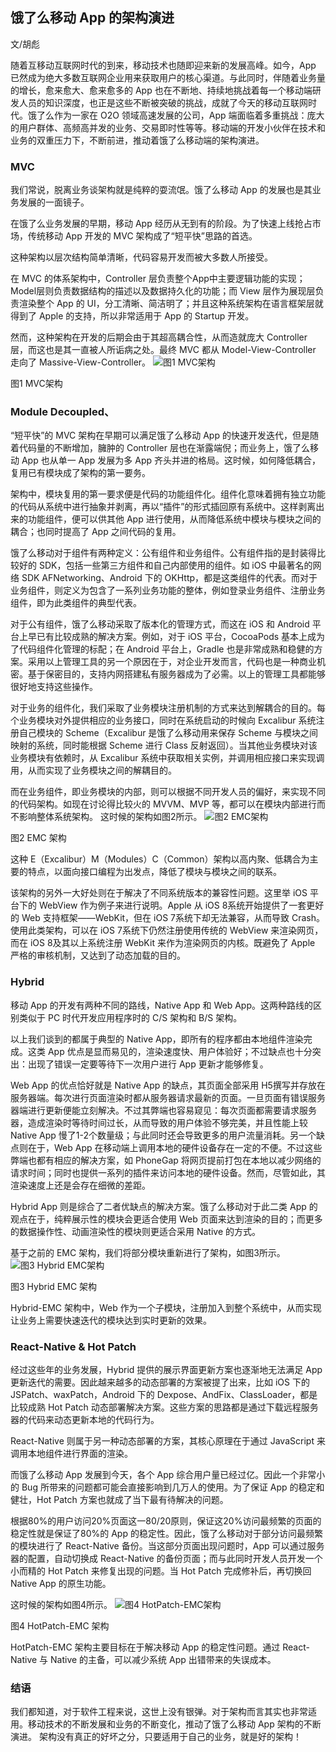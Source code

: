 ## 饿了么移动 App 的架构演进

文/胡彪

随着互移动互联网时代的到来，移动技术也随即迎来新的发展高峰。如今，App 已然成为绝大多数互联网企业用来获取用户的核心渠道。与此同时，伴随着业务量的增长，愈来愈大、愈来愈多的 App 也在不断地、持续地挑战着每一个移动端研发人员的知识深度，也正是这些不断被突破的挑战，成就了今天的移动互联网时代。饿了么作为一家在 O2O 领域高速发展的公司，App 端面临着多重挑战：庞大的用户群体、高频高并发的业务、交易即时性等等。移动端的开发小伙伴在技术和业务的双重压力下，不断前进，推动着饿了么移动端的架构演进。

### MVC

我们常说，脱离业务谈架构就是纯粹的耍流氓。饿了么移动 App 的发展也是其业务发展的一面镜子。 

在饿了么业务发展的早期，移动 App 经历从无到有的阶段。为了快速上线抢占市场，传统移动 App 开发的 MVC 架构成了“短平快”思路的首选。

这种架构以层次结构简单清晰，代码容易开发而被大多数人所接受。

在 MVC 的体系架构中，Controller 层负责整个App中主要逻辑功能的实现；Model层则负责数据结构的描述以及数据持久化的功能；而 View 层作为展现层负责渲染整个 App 的 UI，分工清晰、简洁明了；并且这种系统架构在语言框架层就得到了 Apple 的支持，所以非常适用于 App 的 Startup 开发。

然而，这种架构在开发的后期会由于其超高耦合性，从而造就庞大 Controller 层，而这也是其一直被人所诟病之处。最终 MVC 都从 Model-View-Controller 走向了 Massive-View-Controller。
<img src="http://ipad-cms.csdn.net/cms/attachment/201601/568a2543bad15.png" alt="图1  MVC架构" title="图1  MVC架构" />

图1  MVC架构

### Module Decoupled、

“短平快”的 MVC 架构在早期可以满足饿了么移动 App 的快速开发迭代，但是随着代码量的不断增加，臃肿的 Controller 层也在渐露端倪；而业务上，饿了么移动 App 也从单一 App 发展为多 App 齐头并进的格局。这时候，如何降低耦合，复用已有模块成了架构的第一要务。

架构中，模块复用的第一要求便是代码的功能组件化。组件化意味着拥有独立功能的代码从系统中进行抽象并剥离，再以“插件”的形式插回原有系统中。这样剥离出来的功能组件，便可以供其他 App 进行使用，从而降低系统中模块与模块之间的耦合；也同时提高了 App 之间代码的复用。

饿了么移动对于组件有两种定义：公有组件和业务组件。公有组件指的是封装得比较好的 SDK，包括一些第三方组件和自己内部使用的组件。如 iOS 中最著名的网络 SDK AFNetworking、Android 下的 OKHttp，都是这类组件的代表。而对于业务组件，则定义为包含了一系列业务功能的整体，例如登录业务组件、注册业务组件，即为此类组件的典型代表。

对于公有组件，饿了么移动采取了版本化的管理方式，而这在 iOS 和 Android 平台上早已有比较成熟的解决方案。例如，对于 iOS 平台，CocoaPods 基本上成为了代码组件化管理的标配；在 Android 平台上，Gradle 也是非常成熟和稳健的方案。采用以上管理工具的另一个原因在于，对企业开发而言，代码也是一种商业机密。基于保密目的，支持内网搭建私有服务器成为了必需。以上的管理工具都能够很好地支持这些操作。

对于业务的组件化，我们采取了业务模块注册机制的方式来达到解耦合的目的。每个业务模块对外提供相应的业务接口，同时在系统启动的时候向 Excalibur 系统注册自己模块的 Scheme（Excalibur 是饿了么移动用来保存 Scheme 与模块之间映射的系统，同时能根据 Scheme 进行 Class 反射返回）。当其他业务模块对该业务模块有依赖时，从 Excalibur 系统中获取相关实例，并调用相应接口来实现调用，从而实现了业务模块之间的解耦目的。

而在业务组件，即业务模块的内部，则可以根据不同开发人员的偏好，来实现不同的代码架构。如现在讨论得比较火的 MVVM、MVP 等，都可以在模块内部进行而不影响整体系统架构。
这时候的架构如图2所示。
<img src="http://ipad-cms.csdn.net/cms/attachment/201601/568a25a46488a.png" alt="图2  EMC架构" title="图2  EMC架构" />

图2  EMC 架构

这种
E（Excalibur）M（Modules）C（Common）架构以高内聚、低耦合为主要的特点，以面向接口编程为出发点，降低了模块与模块之间的联系。

该架构的另外一大好处则在于解决了不同系统版本的兼容性问题。这里举 iOS 平台下的 WebView 作为例子来进行说明。Apple 从 iOS 8系统开始提供了一套更好的 Web 支持框架——WebKit，但在 iOS 7系统下却无法兼容，从而导致 Crash。使用此类架构，可以在 iOS 7系统下仍然注册使用传统的 WebView 来渲染网页，而在 iOS 8及其以上系统注册 WebKit 来作为渲染网页的内核。既避免了 Apple 严格的审核机制，又达到了动态加载的目的。

### Hybrid

移动 App 的开发有两种不同的路线，Native App 和 Web App。这两种路线的区别类似于 PC 时代开发应用程序时的 C/S 架构和 B/S 架构。

以上我们谈到的都属于典型的 Native App，即所有的程序都由本地组件渲染完成。这类 App 优点是显而易见的，渲染速度快、用户体验好；不过缺点也十分突出：出现了错误一定要等待下一次用户进行 App 更新才能够修复。

Web App 的优点恰好就是 Native App 的缺点，其页面全部采用 H5撰写并存放在服务器端。每次进行页面渲染时都从服务器请求最新的页面。一旦页面有错误服务器端进行更新便能立刻解决。不过其弊端也容易窥见：每次页面都需要请求服务器，造成渲染时等待时间过长，从而导致的用户体验不够完美，并且性能上较 Native App 慢了1-2个数量级；与此同时还会导致更多的用户流量消耗。另一个缺点则在于，Web App 在移动端上调用本地的硬件设备存在一定的不便。不过这些弊端也都有相应的解决方案，如 PhoneGap 将网页提前打包在本地以减少网络的请求时间；同时也提供一系列的插件来访问本地的硬件设备。然而，尽管如此，其渲染速度上还是会存在细微的差距。

Hybrid App 则是综合了二者优缺点的解决方案。饿了么移动对于此二类 App 的观点在于，纯粹展示性的模块会更适合使用 Web 页面来达到渲染的目的；而更多的数据操作性、动画渲染性的模块则更适合采用 Native 的方式。

基于之前的 EMC 架构，我们将部分模块重新进行了架构，如图3所示。
<img src="http://ipad-cms.csdn.net/cms/attachment/201601/568a25ed06e54.png" alt="图3  Hybrid EMC架构" title="图3  Hybrid EMC架构" />

图3  Hybrid EMC 架构

Hybrid-EMC 架构中，Web 作为一个子模块，注册加入到整个系统中，从而实现让业务上需要快速迭代的模块达到实时更新的效果。

### React-Native & Hot Patch

经过这些年的业务发展，Hybrid 提供的展示界面更新方案也逐渐地无法满足 App 更新迭代的需要。因此越来越多的动态部署的方案被提了出来，比如 iOS 下的 JSPatch、waxPatch，Android 下的 Dexpose、AndFix、ClassLoader，都是比较成熟 Hot Patch 动态部署解决方案。这些方案的思路都是通过下载远程服务器的代码来动态更新本地的代码行为。

React-Native 则属于另一种动态部署的方案，其核心原理在于通过 JavaScript 来调用本地组件进行界面的渲染。

而饿了么移动 App 发展到今天，各个 App 综合用户量已经过亿。因此一个非常小的 Bug 所带来的问题都可能会直接影响到几万人的使用。为了保证 App 的稳定和健壮，Hot Patch 方案也就成了当下最有待解决的问题。

根据80%的用户访问20%页面这一80/20原则，保证这20%访问最频繁的页面的稳定性就是保证了80%的 App 的稳定性。因此，饿了么移动对于部分访问最频繁的模块进行了 React-Native 备份。当这部分页面出现问题时，App 可以通过服务器的配置，自动切换成 React-Native 的备份页面；而与此同时开发人员开发一个小而精的 Hot Patch 来修复出现的问题。当 Hot Patch 完成修补后，再切换回 Native App 的原生功能。

这时候的架构如图4所示。
<img src="http://ipad-cms.csdn.net/cms/attachment/201601/568a268677826.png" alt="图4 HotPatch-EMC架构" title="图4 HotPatch-EMC架构" />

图4 HotPatch-EMC 架构

HotPatch-EMC 架构主要目标在于解决移动 App 的稳定性问题。通过 React-Native 与 Native 的主备，可以减少系统 App 出错带来的失误成本。

### 结语

我们都知道，对于软件工程来说，这世上没有银弹。对于架构而言其实也非常适用。移动技术的不断发展和业务的不断变化，推动了饿了么移动 App 架构的不断演进。
架构没有真正的好坏之分，只要适用于自己的业务，就是好的架构！